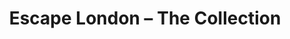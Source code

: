 ---
layout: collection
id: collection
permalink: /collection/
title: Escape London – The Collection
meta-title: Escape London – The Collection
banner:
  title: Escape London
  title-sub: The Collection
intro: Time to escape London. These handpicked getaways are perfect for those last-minute trips, all within an hour or two from the capital. Leave the smoke behind and head deep into the country, exploring manor hideaways and spa retreats. Add a touch more luxury with car rental service THE OUT, powered by Jaguar Land Rover.
text:
  - Set off on your escape with ease, choosing from a range of premium cars delivered straight to your door – with unlimited mileage and no hidden costs. They even have the congestion charge sorted, meaning all you have to do is sink into the driver’s seat and head out on your adventure.
  - All of this is possible through the app; simply add your trip details, choose your car, and THE OUT will deliver anywhere within London zones 1-5 plus Heathrow and Gatwick airports. Car rental has never been so easy, nor stylish.
  - "Claim <strong>£20 off your first booking</strong> with THE OUT by using the below code when you&nbsp;check-out:"
---